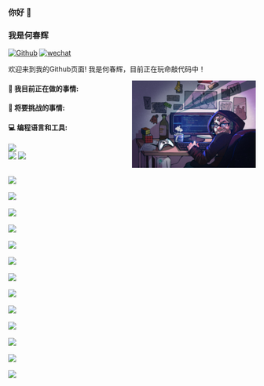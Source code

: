 ### 你好 👋

### 我是何春辉

[![Github](https://img.shields.io/badge/-Github-000?style=flat&logo=Github&logoColor=white)](https://github.com/hechunhuis)
[![wechat](https://img.shields.io/badge/WeChat-07C160?style=for-the-badge&logo=wechat&logoColor=white)](https://github.com/hechunhuis/hechunhuis/blob/main/images/wechat.jpg)

欢迎来到我的Github页面! 我是何春辉，目前正在玩命敲代码中！

<img align="right" alt="img" src="https://github.com/hechunhuis/hechunhuis/blob/main/images/6fbfd18e79d2c10c6ca99127247b520.jpg" width="50%" height="auto" />

#### 🌱 我目前正在做的事情:



#### :muscle: 将要挑战的事情:



#### :computer: 编程语言和工具:

<p>
	<img width="50%" align="right" src="https://github-readme-stats.vercel.app/api?username=FernandoRoldan93&show_icons=true&hide_border=true" />

<code><img width="10%" src="https://www.vectorlogo.zone/logos/java/java-ar21.svg"></code>
<code><img width="10%" src="https://www.vectorlogo.zone/logos/python/python-ar21.svg"></code>

<code> <img width="10%" src="https://cdn.worldvectorlogo.com/logos/docker-3.svg"></code>

<code><img width="10%" src="https://www.vectorlogo.zone/logos/mysql/mysql-ar21.svg"></code></p>

<p><code><img width="4%" src="https://cdn.worldvectorlogo.com/logos/javascript-2.svg"></code>

<code><img width="10%" src="https://cdn.worldvectorlogo.com/logos/jquery-1.svg"></code>

<code><img width="4%" src="https://cdn.worldvectorlogo.com/logos/redis.svg"></code>

<code><img width="3%" src="https://cdn.worldvectorlogo.com/logos/rabbitmq.svg"></code></p>

<p><code><img width="15%" src="https://cdn.worldvectorlogo.com/logos/elasticsearch-logo.svg"></code>

<code><img width="5%" src="https://cdn.worldvectorlogo.com/logos/elastic-logstash.svg"></code>

<code><img width="5%" src="https://cdn.worldvectorlogo.com/logos/elastic-kibana.svg"></code>

<code><img width="4%" src="https://cdn.worldvectorlogo.com/logos/spring-3.svg"></code></p>

<p><code><img width="10%" src="https://www.vectorlogo.zone/logos/git-scm/git-scm-ar21.svg"></code>

<code><img width="5%" src="https://cdn.worldvectorlogo.com/logos/sourcetree-1.svg"></code>

<code><img width="10%" src="https://cdn.worldvectorlogo.com/logos/centos.svg"></code></p>
